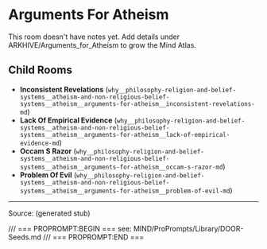 # Arguments For Atheism

This room doesn't have notes yet. Add details under ARKHIVE/Arguments_for_Atheism to grow the Mind Atlas.

## Child Rooms
- **Inconsistent Revelations** (`why__philosophy-religion-and-belief-systems__atheism-and-non-religious-belief-systems__atheism__arguments-for-atheism__inconsistent-revelations-md`)
- **Lack Of Empirical Evidence** (`why__philosophy-religion-and-belief-systems__atheism-and-non-religious-belief-systems__atheism__arguments-for-atheism__lack-of-empirical-evidence-md`)
- **Occam S Razor** (`why__philosophy-religion-and-belief-systems__atheism-and-non-religious-belief-systems__atheism__arguments-for-atheism__occam-s-razor-md`)
- **Problem Of Evil** (`why__philosophy-religion-and-belief-systems__atheism-and-non-religious-belief-systems__atheism__arguments-for-atheism__problem-of-evil-md`)

---
Source: (generated stub)

/// === PROPROMPT:BEGIN ===
see: MIND/ProPrompts/Library/DOOR-Seeds.md
/// === PROPROMPT:END ===
